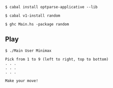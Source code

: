 
```
$ cabal install optparse-applicative --lib
```

```
$ cabal v1-install random
```

```
$ ghc Main.hs -package random
```

## Play 

```
$ ./Main User Minimax
```


```
Pick from 1 to 9 (left to right, top to bottom)
. . . 
. . . 
. . . 

Make your move!
```


